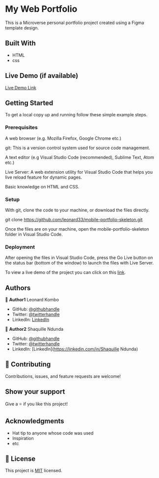 
# My Web Portfolio

 This is a Microverse personal portfolio project created using a Figma template design.


## Built With

- HTML
- css

## Live Demo (if available)

[Live Demo Link](https://leonard33.github.io/mobile-portfolio-skeleton/)


## Getting Started

To get a local copy up and running follow these simple example steps.

### Prerequisites
A web browser (e.g. Mozilla Firefox, Google Chrome etc.)

git: This is a version control system used for source code management.

A text editor (e.g Visual Studio Code (recommended), Sublime Text, Atom etc.)

Live Server: A web extension utility for Visual Studio Code that helps you live reload feature for dynamic pages.

Basic knowledge on HTML and CSS.

### Setup
With git, clone the code to your machine, or download the files directly.

git clone https://github.com/leonard33/mobile-portfolio-skeleton.git

Once the files are on your machine, open the mobile-portfolio-skeleton folder in Visual Studio Code.

### Deployment
After opening the files in Visual Studio Code, press the Go Live button on the status bar (bottom of the window) to launch the files with Live Server.

To view a live demo of the project you can click on this [link](https://leonard33.github.io/mobile-portfolio-skeleton).


## Authors

👤 **Author1**
  Leonard Kombo
- GitHub: [@githubhandle](https://github.com/@leonard33)
- Twitter: [@twitterhandle](https://twitter.com/@leonardkombo1)
- LinkedIn: [LinkedIn](https://linkedin.com/in/leonardkombo)

👤 **Author2**
  Shaquille Ndunda
- GitHub: [@githubhandle](https://github.com/@shaqdeff)
- Twitter: [@twitterhandle](https://twitter.com/@shaquillendunda)
- LinkedIn: [LinkedIn](https://linkedin.com/in/Shaquille Ndunda)

## 🤝 Contributing

Contributions, issues, and feature requests are welcome!


## Show your support

Give a ⭐️ if you like this project!

## Acknowledgments

- Hat tip to anyone whose code was used
- Inspiration
- etc

## 📝 License

This project is [MIT](./MIT.md) licensed.
